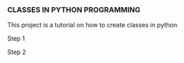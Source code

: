 ### CLASSES IN PYTHON PROGRAMMING

This project is a tutorial on how to create classes in python

Step 1

Step 2
